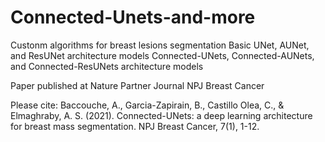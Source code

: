 # Connected-Unets-and-more
Custonm algorithms for breast lesions segmentation
Basic UNet, AUNet, and ResUNet architecture models
Connected-UNets, Connected-AUNets, and Connected-ResUNets architecture models

Paper published at Nature Partner Journal NPJ Breast Cancer

Please cite:
Baccouche, A., Garcia-Zapirain, B., Castillo Olea, C., & Elmaghraby, A. S. (2021). Connected-UNets: a deep learning architecture for breast mass segmentation. NPJ Breast Cancer, 7(1), 1-12.
